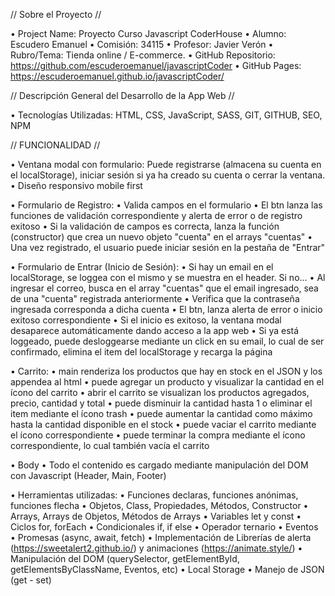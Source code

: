 // Sobre el Proyecto //

• Project Name: Proyecto Curso Javascript CoderHouse
• Alumno: Escudero Emanuel
• Comisión: 34115
• Profesor: Javier Verón
• Rubro/Tema: Tienda online / E-commerce.
• GitHub Repositorio: https://github.com/escuderoemanuel/javascriptCoder
• GitHub Pages: https://escuderoemanuel.github.io/javascriptCoder/


// Descripción General del Desarrollo de la App Web //

• Tecnologías Utilizadas: HTML, CSS, JavaScript, SASS, GIT, GITHUB, SEO, NPM

// FUNCIONALIDAD //

• Ventana modal con formulario: Puede registrarse (almacena su cuenta en el localStorage), iniciar sesión si ya ha creado su cuenta o cerrar la ventana.
• Diseño responsivo mobile first

• Formulario de Registro:
    • Valida campos en el formulario
    • El btn lanza las funciones de validación correspondiente y alerta de error o de registro exitoso
    • Si la validación de campos es correcta, lanza la función (constructor) que crea un nuevo objeto "cuenta" en el arrays "cuentas"
    • Una vez registrado, el usuario puede iniciar sesión en la pestaña de "Entrar"

• Formulario de Entrar (Inicio de Sesión):
    • Si hay un email en el localStorage, se loggea con el mismo y se muestra en el header. Si no...
    • Al ingresar el correo, busca en el array "cuentas" que el email ingresado, sea de una "cuenta" registrada anteriormente
    • Verifica que la contraseña ingresada corresponda a dicha cuenta
    • El btn, lanza alerta de error o inicio exitoso correspondiente
    • Si el inicio es exitoso, la ventana modal desaparece automáticamente dando acceso a la app web
    • Si ya está loggeado, puede desloggearse mediante un click en su email, lo cual de ser confirmado, elimina el item del localStorage y recarga la página

• Carrito:
    •  main renderiza los productos que hay en stock en el JSON y los appendea al html
    •  puede agregar un producto y visualizar la cantidad en el ícono del carrito
    •  abrir el carrito se visualizan los productos agregados, precio, cantidad y total
    •  puede disminuir la cantidad hasta 1 o eliminar el item mediante el ícono trash
    •  puede aumentar la cantidad como máximo hasta la cantidad disponible en el stock
    •  puede vaciar el carrito mediante el ícono correspondiente
    •  puede terminar la compra mediante el ícono correspondiente, lo cual también vacía el carrito

• Body
    • Todo el contenido es cargado mediante manipulación del DOM con Javascript (Header, Main, Footer)

• Herramientas utilizadas:
    • Funciones declaras, funciones anónimas, funciones flecha
    • Objetos, Class, Propiedades, Métodos, Constructor
    • Arrays, Arrays de Objetos, Métodos de Arrays
    • Variables let y const
    • Ciclos for, forEach
    • Condicionales if, if else
    • Operador ternario
    • Eventos
    • Promesas (async, await, fetch)
    • Implementación de Librerías de alerta (https://sweetalert2.github.io/) y animaciones (https://animate.style/)
    • Manipulación del DOM (querySelector, getElementById, getElementsByClassName, Eventos, etc)
    • Local Storage
    • Manejo de JSON (get - set)